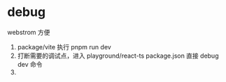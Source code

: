 # debug

webstrom 方便

1. package/vite 执行 pnpm run dev
2. 打断需要的调试点，进入 playground/react-ts package.json 直接 debug dev 命令
3.
